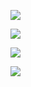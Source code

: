 ![](https://mmbiz.qpic.cn/mmbiz_png/k75fWMHJ2Ull29ggRibAoicTfC0PoSh8p4zQ56ekmSriaRJx9NLPTaN5EGOT7dvkicU2ldoXTL3EBX5uNRO0ibPBlLQ/640?wx_fmt=png)

![](https://mmbiz.qpic.cn/mmbiz_png/k75fWMHJ2Ull29ggRibAoicTfC0PoSh8p439JcKKqD6MibP5zZTe7LiaA2EQ7kAkFmwhhq57icHebLBrc7fmRpxlWFg/640?wx_fmt=png)

![](http://localhost/images/numpy/numpy-nlp-vocabulary.png)

![](http://localhost/img/remote/1460000020522264)